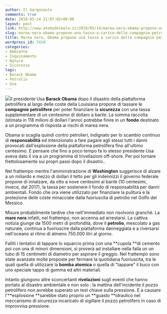 ```yaml
---
author: Il Gorgonauta
comments: true
date: 2010-05-14 21:07:02+00:00
layout: post
link: http://www.atomodelmale.it/2010/05/14/marea-nera-obama-propone-una-tassa-a-carico-delle-compagnie-petrolifere/
slug: marea-nera-obama-propone-una-tassa-a-carico-delle-compagnie-petrolifere
title: Marea nera, Obama propone una tassa a carico delle compagnie petrolifere.
wordpress_id: 7419
categories:
- Ambiente
- Inquinamento
- Natura
- Sicurezza
tags:
- Barack Obama
- Petrolio
- Usa
---
```


[![](http://www.atomodelmale.it/wp-content/uploads/2010/05/Marea-Nera-300x186.jpg)](http://www.atomodelmale.it/wp-content/uploads/2010/05/Marea-Nera.jpg)Il presidente Usa **Barack Obama** dopo il disastro della piattaforma  petrolifera al largo delle coste della Louisiana propone di tassare le **compagnie petrolifere** per poter finanziare la **sicurezza** con una tassa supplementare di un centesimo di dollaro a barile. La somma raccolta (stimata in 118 milioni di dollari l'anno) potrebbe finire in un **fondo** destinato a un programma di risposta ai rischi di marea nera.

Obama si scaglia quindi contro petrolieri, indignato per lo scambio continuo di **responsabilità** ed intenzionato a fare pagare agli stessi tutti i danni provocati dall'esplosione della piattaforma petrolifera fino all'ultimo centesimo. E pensare che fino a poco tempo fa lo stesso presidente Usa aveva dato il via a un programma di trivellazioni off-shore. Per poi tornare frettolosamente sui propri passi dopo il disastro..

Nel frattempo mentre l'amministrazione di **Washington** suggerisce di alzare a un miliardo e mezzo di dollari il tetto per gli indennizzi il governo federale propone di innalzare, da otto a nove centesimi al barile (10 centesimi, invece, dal 2017), la tassa per sostenere il fondo di responsabilità per danni ambientali. Fondo che ora viene utilizzato per finanziare la pulitura e la protezione delle coste minacciate dalla fuoriuscita di petrolio nel Golfo del Messico.

Misure probabilmente tardive che nell'immediato non risolvono granché. La **mare nera** infatti, nel frattempo, non accenna ad arrestarsi. La cattiva notizia  giunge da 1500 metri di profondità, dove il **petrolio**, mescolato a gas naturale, continua a fuoriuscire dalla piattaforma danneggiata e a riversarsi nell'oceano al ritmo di almeno 750.000 litri al giorno.<!-- more -->



Falliti i tentativi di tappare lo squarcio prima con una **cupola **di cemento poi con una di minori dimensioni, si proverà ad installare nella falla un un tubo di 15 centimetri di diametro per aspirare il greggio. Nel frattempo sono state avanzate molte proposte per fermare la quotidiana fuoriuscita, tra le quali quella di utilizzare la **bomba atomica** o quella di "tappare" il buco con uno speciale tappo di gomma ed altri materiali.

Intanto giungono altre sconcertanti **rivelazioni** sugli eventi che hanno portato al disastro ambientale e non solo : la mattina dell'incidente il pozzo petrolifero non avrebbe superato un test chiave sulla pressione. E a causare l'**esplosione **sarebbe stato proprio un **guasto **idraulico nel meccanismo di sicurezza incaricato di sigillare il pozzo petrolifero in caso di improvvisa pressione. 
